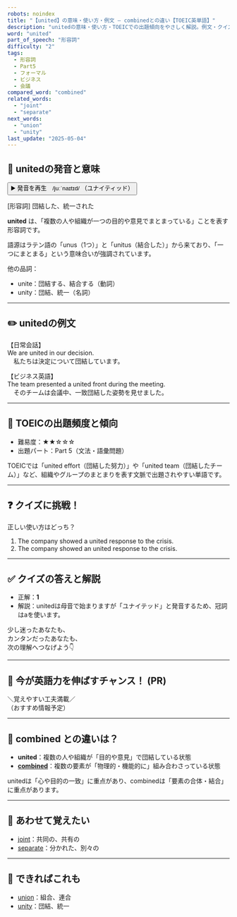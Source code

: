 ```yaml
---
robots: noindex
title: "【united】の意味・使い方・例文 ― combinedとの違い【TOEIC英単語】"
description: "unitedの意味・使い方・TOEICでの出題傾向をやさしく解説。例文・クイズ付きでcombinedとの違いもわかりやすく学べます。"
word: "united"
part_of_speech: "形容詞"
difficulty: "2"
tags:
  - 形容詞
  - Part5
  - フォーマル
  - ビジネス
  - 会議
compared_word: "combined"
related_words:
  - "joint"
  - "separate"
next_words:
  - "union"
  - "unity"
last_update: "2025-05-04"
---
```


## 🔰 unitedの発音と意味

<button class="play-audio" onclick="playTTS('united')">
  <span class="play-audio-main">
    ▶️ 発音を再生　/juːˈnaɪtɪd/
  </span>
  <span class="play-audio-sub">
    （ユナイティッド）
  </span>
</button>

[形容詞] 団結した、統一された

**united** は、「複数の人や組織が一つの目的や意見でまとまっている」ことを表す形容詞です。

語源はラテン語の「unus（1つ）」と「unitus（結合した）」から来ており、「一つにまとまる」という意味合いが強調されています。

他の品詞：  
- unite：団結する、結合する（動詞）
- unity：団結、統一（名詞）

---

## ✏️ unitedの例文

【日常会話】  
We are united in our decision.  
　私たちは決定について団結しています。

【ビジネス英語】  
The team presented a united front during the meeting.  
　そのチームは会議中、一致団結した姿勢を見せました。

---

## 🎯 TOEICの出題頻度と傾向

- 難易度：★★☆☆☆
- 出題パート：Part 5（文法・語彙問題）

TOEICでは「united effort（団結した努力）」や「united team（団結したチーム）」など、組織やグループのまとまりを表す文脈で出題されやすい単語です。

---

## ❓ クイズに挑戦！

正しい使い方はどっち？

1. The company showed a united response to the crisis.  
2. The company showed an united response to the crisis.

---

## ✅ クイズの答えと解説

- 正解：**1**
- 解説：unitedは母音で始まりますが「ユナイテッド」と発音するため、冠詞はaを使います。

少し迷ったあなたも、  
カンタンだったあなたも、  
次の理解へつなげよう👇️

---

## 🚀 今が英語力を伸ばすチャンス！ (PR)

<div class="info-center">
＼覚えやすい工夫満載／<br>  
（おすすめ情報予定）
</div>

---

## 🤔  combined との違いは？

- **united**：複数の人や組織が「目的や意見」で団結している状態
- **[combined](/word/combined)**：複数の要素が「物理的・機能的に」組み合わさっている状態

unitedは「心や目的の一致」に重点があり、combinedは「要素の合体・結合」に重点があります。

---

## 🧩 あわせて覚えたい

- [joint](/word/joint)：共同の、共有の
- [separate](/word/separate)：分かれた、別々の

---

## 📖 できればこれも

- [union](/word/union)：組合、連合
- [unity](/word/unity)：団結、統一

<!-- cvid: aid34_bid29 -->
